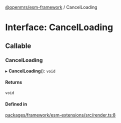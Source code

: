 [@openmrs/esm-framework](../API.md) / CancelLoading

# Interface: CancelLoading

## Callable

### CancelLoading

▸ **CancelLoading**(): `void`

#### Returns

`void`

#### Defined in

[packages/framework/esm-extensions/src/render.ts:8](https://github.com/Vishal772-pixel/openmrs-esm-core/blob/main/packages/framework/esm-extensions/src/render.ts#L8)
